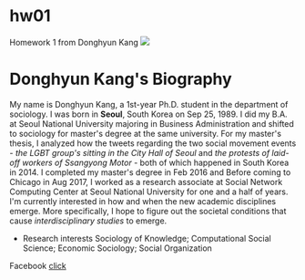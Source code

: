 # hw01
Homework 1 from Donghyun Kang
<img src="https://raw.githubusercontent.com/nerdizzyz/hw01/master/KANG_DONGHYUN.jpg">

# Donghyun Kang's Biography

My name is Donghyun Kang, a 1st-year Ph.D. student in the department of sociology. I was born in **Seoul**, South Korea on Sep 25, 1989. I did my B.A. at Seoul National University majoring in Business Administration and shifted to sociology for master's degree at the same university. For my master's thesis, I analyzed how the tweets regarding the two social movement events - *the LGBT group's sitting in the City Hall of Seoul* and *the protests of laid-off workers of Ssangyong Motor* - both of which happened in South Korea in 2014. I completed my master's degree in Feb 2016 and Before coming to Chicago in Aug 2017, I worked as a research associate at Social Network Computing Center at Seoul National University for one and a half of years. I'm currently interested in how and when the new academic disciplines emerge. More specifically, I hope to figure out the societal conditions that cause *interdisciplinary studies* to emerge. 

* Research interests
  Sociology of Knowledge; Computational Social Science; Economic Sociology; Social Organization
  
Facebook
[click](https://www.facebook.com/donghyun.kang)